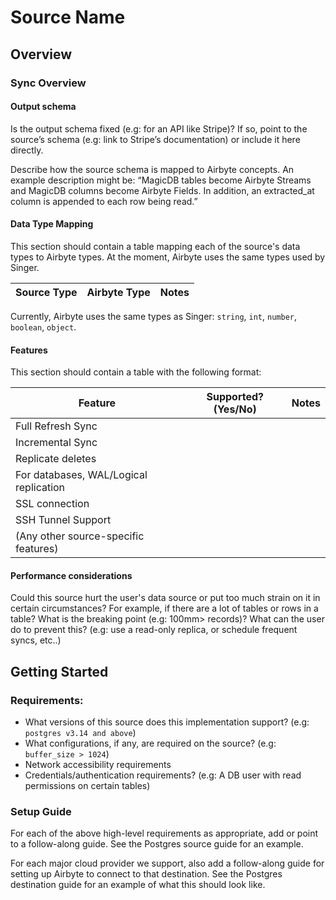 # Source Name

## Overview 

### Sync Overview
#### Output schema
Is the output schema fixed (e.g: for an API like Stripe)? If so, point to the source’s schema (e.g: link to Stripe’s documentation) or include it here directly.

Describe how the source schema is mapped to Airbyte concepts. An example description might be: “MagicDB tables become Airbyte Streams and MagicDB columns become Airbyte Fields. In addition, an extracted_at column is appended to each row being read.”

#### Data Type Mapping
This section should contain a table mapping each of the source's data types to Airbyte types. At the moment, 
Airbyte uses the same types used by Singer.

| Source Type | Airbyte Type | Notes
|-----|-----|-----|

Currently, Airbyte uses the same types as Singer: `string`, `int`, `number`, `boolean`, `object`. 
#### Features
This section should contain a table with the following format:

| Feature| Supported?(Yes/No) | Notes | 
|------|-----| ---- |
| Full Refresh Sync |  | 
| Incremental Sync |  | 
| Replicate deletes |  | 
| For databases, WAL/Logical replication |  |  
| SSL connection |  | 
| SSH Tunnel Support |  | 
| (Any other source-specific features) |  |  

#### Performance considerations
Could this source hurt the user's data source or put too much strain on it in certain circumstances? For example, 
if there are a lot of tables or rows in a table? What is the breaking point (e.g: 100mm> records)? What can the user 
do to prevent this? (e.g: use a read-only replica, or schedule frequent syncs, etc..)  


## Getting Started

### Requirements: 
* What versions of this source does this implementation support? (e.g: `postgres v3.14 and above`) 
* What configurations, if any, are required on the source? (e.g: `buffer_size > 1024`)
* Network accessibility requirements
* Credentials/authentication requirements? (e.g: A  DB user with read permissions on certain tables) 

### Setup Guide
For each of the above high-level requirements as appropriate, add or point to a follow-along guide. See the Postgres source guide for an example. 

For each major cloud provider we support, also add a follow-along guide for setting up Airbyte to connect to that destination. 
See the Postgres destination guide for an example of what this should look like.  
